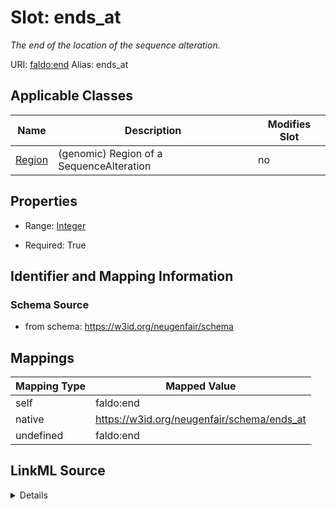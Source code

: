 

# Slot: ends_at 


_The end of the location of the sequence alteration._





URI: [faldo:end](http://biohackathon.org/resource/faldo#end)
Alias: ends_at

<!-- no inheritance hierarchy -->





## Applicable Classes

| Name | Description | Modifies Slot |
| --- | --- | --- |
| [Region](Region.md) | (genomic) Region of a SequenceAlteration |  no  |






## Properties

* Range: [Integer](Integer.md)

* Required: True




## Identifier and Mapping Information






### Schema Source


* from schema: https://w3id.org/neugenfair/schema




## Mappings

| Mapping Type | Mapped Value |
| ---  | ---  |
| self | faldo:end |
| native | https://w3id.org/neugenfair/schema/ends_at |
| undefined | faldo:end |




## LinkML Source

<details>
```yaml
name: ends_at
description: The end of the location of the sequence alteration.
from_schema: https://w3id.org/neugenfair/schema
mappings:
- faldo:end
rank: 1000
domain: Region
slot_uri: faldo:end
alias: ends_at
domain_of:
- Region
range: integer
required: true

```
</details>